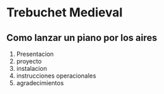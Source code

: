 # Trebuchet Medieval
## Como lanzar un piano por los aires 

1. Presentacion
2. proyecto
3. instalacion
4. instrucciones operacionales
5. agradecimientos
